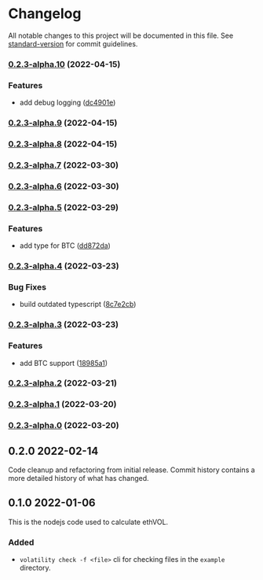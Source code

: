 # Changelog

All notable changes to this project will be documented in this file. See [standard-version](https://github.com/conventional-changelog/standard-version) for commit guidelines.

### [0.2.3-alpha.10](https://github.com/VolatilityGroup/node-volatility-mfiv-internal/compare/v0.2.3-alpha.9...v0.2.3-alpha.10) (2022-04-15)


### Features

* add debug logging ([dc4901e](https://github.com/VolatilityGroup/node-volatility-mfiv-internal/commit/dc4901ef803bb91f3c29b112987f6592a3024559))

### [0.2.3-alpha.9](https://github.com/VolatilityGroup/node-volatility-mfiv-internal/compare/v0.2.3-alpha.8...v0.2.3-alpha.9) (2022-04-15)

### [0.2.3-alpha.8](https://github.com/VolatilityGroup/node-volatility-mfiv-internal/compare/v0.2.3-alpha.7...v0.2.3-alpha.8) (2022-04-15)

### [0.2.3-alpha.7](https://github.com/VolatilityGroup/node-volatility-mfiv-internal/compare/v0.2.3-alpha.6...v0.2.3-alpha.7) (2022-03-30)

### [0.2.3-alpha.6](https://github.com/VolatilityGroup/node-volatility-mfiv-internal/compare/v0.2.3-alpha.5...v0.2.3-alpha.6) (2022-03-30)

### [0.2.3-alpha.5](https://github.com/VolatilityGroup/node-volatility-mfiv-internal/compare/v0.2.3-alpha.4...v0.2.3-alpha.5) (2022-03-29)


### Features

* add type for BTC ([dd872da](https://github.com/VolatilityGroup/node-volatility-mfiv-internal/commit/dd872daa15896c201a8ce2406d884d219020a056))

### [0.2.3-alpha.4](https://github.com/VolatilityGroup/node-volatility-mfiv-internal/compare/v0.2.3-alpha.3...v0.2.3-alpha.4) (2022-03-23)


### Bug Fixes

* build outdated typescript ([8c7e2cb](https://github.com/VolatilityGroup/node-volatility-mfiv-internal/commit/8c7e2cbc37200433e5cfda2393d007449053cb9d))

### [0.2.3-alpha.3](https://github.com/VolatilityGroup/node-volatility-mfiv-internal/compare/v0.2.3-alpha.2...v0.2.3-alpha.3) (2022-03-23)


### Features

* add BTC support ([18985a1](https://github.com/VolatilityGroup/node-volatility-mfiv-internal/commit/18985a14ae75fa19dc0f680b56fd183beb306c27))

### [0.2.3-alpha.2](https://github.com/VolatilityGroup/node-volatility-mfiv-internal/compare/v0.2.3-alpha.1...v0.2.3-alpha.2) (2022-03-21)

### [0.2.3-alpha.1](https://github.com/VolatilityGroup/node-volatility-mfiv-internal/compare/v0.2.3-alpha.0...v0.2.3-alpha.1) (2022-03-20)

### [0.2.3-alpha.0](https://github.com/VolatilityGroup/node-volatility-mfiv-internal/compare/v0.2.1...v0.2.3-alpha.0) (2022-03-20)

## 0.2.0 2022-02-14

Code cleanup and refactoring from initial release. Commit history contains a more detailed history of what has changed.

## 0.1.0 2022-01-06

This is the nodejs code used to calculate ethVOL.

### Added

- `volatility check -f <file>` cli for checking files in the `example` directory.